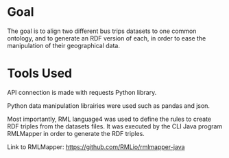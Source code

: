 # Goal

The goal is to align two different bus trips datasets to one common ontology, and to generate an RDF version of each, in order to ease the manipulation of their geographical data. 


# Tools Used 

API connection is made with requests Python library. 

Python data manipulation librairies were used such as pandas and json. 

Most importantly, RML language4 was used to define the rules to create RDF triples from the datasets files. It was executed by the CLI Java program RMLMapper in order to generate the RDF triples. 

Link to RMLMapper: https://github.com/RMLio/rmlmapper-java
